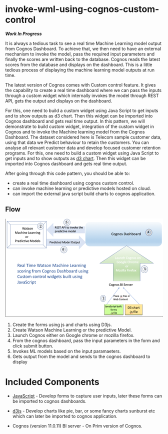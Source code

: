 # invoke-wml-using-cognos-custom-control
***Work In Progress***

It is always a tedious task to see a real time Machine Learning model output from Cognos Dashboard. 
To achieve that, we then need to have an external mechanism to invoke the model, pass the required input parameters and finally the scores are written back to the database. Cognos reads the latest scores from the database and displays on the dashboard. This is a little tedious process of displaying the machine learning model outputs at run time.

The latest version of Cognos comes with Custom control feature. It gives the capability to create a real time dashboard where we can pass the inputs through a custom widget which internally invokes the model through REST API, gets the output and displays on the dashboard.

For this, one need to build a custom widget using Java Script to get inputs and to show outputs as d3 chart. Then this widget can be imported into Cognos dashboard and gets real time output.
In this pattern, we will demonstrate to build custom widget, integration of the custom widget in Cognos and to invoke the Machine learning model from the Cognos Dashboard.
The dataset considered here is Telecom sample customer data, using that data we Predict behaviour to retain the customers. You can analyse all relevant customer data and develop focused customer retention programs.
For this, one need to build a custom widget using Java Script to get inputs and to show outputs as [d3 chart](https://d3js.org/). Then this widget can be imported into Cognos dashboard and gets real time output.

After going through this code pattern, you should be able to:
- create a real time dashboard using cognos custom control.
- can invoke machine learning or predictive models hosted on cloud.
- can import the external java script build charts to cognos application.

## Flow

![WRML_Cognos](https://github.com/srikanthIBM/invoke-wml-using-cognos-custom-control/blob/master/images/RWML_Arch.png)

1. Create the forms using js and charts using D3js.
2. Create Watson Machine Learning or the predictive Model.
3. Launch Cognos either on Google chrome or mozilla firefox.
4. From the cognos dashboard, pass the input parameters in the form and click submit button.
5. Invokes ML models based on the input paramaeters.
6. Gets output from the model and sends to the cognos dashboard to display


# Included Components

* [JavaScript](https://www.w3schools.com/js/) - Develop forms to capture user inputs, later these forms can be imported to cognos dashboards.

* [d3js](https://d3js.org/) - Develop charts like pie, bar, or some fancy charts sunburst etc which can later be imported to cognos application.

* Cognos (version 11.0.11) BI server - On Prim version of Cognos.
